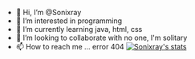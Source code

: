- 👋 Hi, I’m @Sonixray
- 👀 I’m interested in programming
- 🌱 I’m currently learning java, html, css
- 💞️ I’m looking to collaborate with no one, I'm solitary
- 📫 How to reach me ... error 404
[![Sonixray's stats](https://github-readme-stats.vercel.app/api?username=sonixray)](https://github.com/anuraghazra/github-readme-stats)
